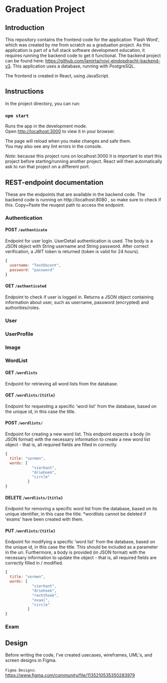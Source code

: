 # Graduation Project

## Introduction
This repository contains the frontend code for the application 'Flash Word', which was created by me from scratch as a graduation project. As this application is part of a full stack software development education, it requires running the backend code to get it functional. The backend project can be found here: https://github.com/lamirta/novi-eindopdracht-backend-v3. This application uses a database, running with PostgreSQL. 

The frontend is created in React, using JavaScript. 

## Instructions
In the project directory, you can run:

### `npm start`

Runs the app in the development mode.\
Open [http://localhost:3000](http://localhost:3000) to view it in your browser.

The page will reload when you make changes and safe them.\
You may also see any lint errors in the console.

_Note_: because this project runs on localhost:3000 it is important to start this project before starting/running another project. React will then automatically ask to run that project on a different port.

## REST-endpoint documentation
These are the endpoints that are available in the backend code. The backend code is running on http://localhost:8080 , so make sure to check if this. Copy+Paste the reuqest path to access the endpoint. 

### Authentication
#### POST `/authenticate`
Endpoint for user login. UserDetail authentication is used. The body is a JSON object with String username and String password. After correct verification, a JWT token is returned (token is valid for 24 hours).

```javascript
{
  username: "TestDocent",
  password: "password"
}
```

#### GET `/authenticated`
Endpoint to check if user is logged in. Returns a JSON object containing information about user, such as username, password (encrypted) and authorities/roles.

### User

### UserProfile

### Image

### WordList
#### GET `/wordlists`
Endpoint for retrieving all word lists from the database.

#### GET `/wordlists/{title}`
Endpoint for requesting a specific 'word list' from the database, based on the unique id, in this case the title.

#### POST `/wordlists/`
Endpoint for creating a new word list. This endpoint expects a body (in JSON format) with the necessary information to create a new word list object - that is, all required fields are filled in correctly.

```javascript
{
  title: "vormen",
  words: [
            "vierkant",
            "driehoek",
            "circle"
          ]
}
```

#### DELETE `/wordlists/{title}`
Endpoint for removing a specific word list from the database, based on its unique identifier, in this case the title.
*wordlists cannot be deleted if 'exams' have been created with them.

#### PUT `/wordlists/{title}`
Endpoint for modifying a specific 'word list' from the database, based on the unique id, in this case the title. This should be included as a parameter in the uri. Furthermore, a body is provided (in JSON format) with the necessary information to update the object - that is, all required fields are correctly filled in / modified.

```javascript
{
  title: "vormen",
  words: [
            "vierkant",
            "driehoek",
            "rechthoek", 
            "ovaal",
            "circle"
          ]
}
```

### Exam





## Design
Before writing the code, I've created usecases, wireframes, UML's, and screen designs in Figma. 

`Figma Designs`: https://www.figma.com/community/file/1135210535350283979



